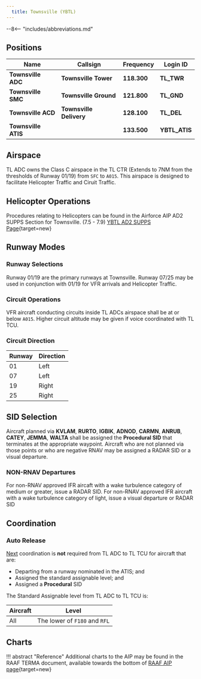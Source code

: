 ```yaml
---
  title: Townsville (YBTL)
---
```


--8<-- "includes/abbreviations.md"

## Positions

| Name               | Callsign       | Frequency        | Login ID              |
| ------------------ | -------------- | ---------------- | --------------------------------------|
| **Townsville ADC**    | **Townsville Tower**  | **118.300**         | **TL_TWR**        |
| **Townsville SMC**    | **Townsville Ground**  | **121.800**         | **TL_GND**        |
| **Townsville ACD**    | **Townsville Delivery**  | **128.100**         | **TL_DEL**       |
| **Townsville ATIS**    |   | **133.500**         | **YBTL_ATIS**       |

## Airspace
TL ADC owns the Class C airspace in the TL CTR (Extends to 7NM from the thresholds of Runway 01/19) from `SFC` to `A015`. This airspace is designed to facilitate Helicopter Traffic and Ciruit Traffic.

## Helicopter Operations
Procedures relating to Helicopters can be found in the Airforce AIP AD2 SUPPS Section for Townsville. (7.5 - 7.9)
[YBTL AD2 SUPPS Page](https://ais-af.airforce.gov.au/sites/default/files/current-ad2/2309%20Townsville%20FIHA%20AD2%20SUPP.pdf){target=new}

## Runway Modes
### Runway Selections
Runway 01/19 are the primary runways at Townsville. 
Runway 07/25 may be used in conjunction with 01/19 for VFR arrivals and Helicopter Traffic. 

### Circuit Operations
VFR aircraft conducting circuits inside TL ADCs airspace shall be at or below `A015`. Higher circuit altitude may be given if voice coordinated with TL TCU.

### Circuit Direction
| Runway | Direction |
| ------ | ----------|
| 01     | Left  |
| 07     | Left |
| 19     | Right |
| 25     | Right |

## SID Selection
Aircraft planned via **KVLAM**, **RURTO**, **IGBIK**, **ADNOD**, **CARMN**, **ANRUB**, **CATEY**, **JEMMA**, **WALTA** shall be assigned the **Procedural SID** that terminates at the appropriate waypoint.
Aircraft who are not planned via those points or who are negative RNAV may be assigned a RADAR SID or a visual departure.

### NON-RNAV Departures
For non-RNAV approved IFR aircaft with a wake turbulence category of medium or greater, issue a RADAR SID.
For non-RNAV approved IFR aircraft with a wake turbulence category of light, issue a visual departure or RADAR SID

## Coordination
### Auto Release  
[Next](../../controller-skills/coordination.md#next) coordination is **not** required from TL ADC to TL TCU for aircraft that are:  

- Departing from a runway nominated in the ATIS; and  
- Assigned the standard assignable level; and 
- Assigned a **Procedural** SID 

The Standard Assignable level from TL ADC to TL TCU is:

| Aircraft | Level |
| ------ | ------- |
| All | The lower of `F180` and `RFL` |

## Charts
!!! abstract "Reference"
    Additional charts to the AIP may be found in the RAAF TERMA document, available towards the bottom of [RAAF AIP page](https://ais-af.airforce.gov.au/australian-aip){target=new}